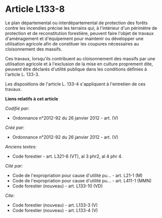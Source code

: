 # Article L133-8

Le plan départemental ou interdépartemental de protection des forêts contre les incendies précise les terrains qui, à
l'intérieur d'un périmètre de protection et de reconstitution forestière, peuvent faire l'objet de travaux d'aménagement et
d'équipement pour maintenir ou développer une utilisation agricole afin de constituer les coupures nécessaires au
cloisonnement des massifs.

Ces travaux, lorsqu'ils contribuent au cloisonnement des massifs par une utilisation agricole et à l'exclusion de la mise en
culture proprement dite, peuvent être déclarés d'utilité publique dans les conditions définies à l'article L. 133-3.

Les dispositions de l'article L. 133-4 s'appliquent à l'entretien de ces travaux.

**Liens relatifs à cet article**

_Codifié par_:

  - Ordonnance n°2012-92 du 26 janvier 2012 - art. (V)

_Créé par_:

  - Ordonnance n°2012-92 du 26 janvier 2012 - art. (V)

_Anciens textes_:

  - Code forestier - art. L321-6 (VT), al 3 phr2, al 4 phr 4.

_Cité par_:

  - Code de l'expropriation pour cause d'utilité pu... - art. L21-1 (M)
  - Code de l'expropriation pour cause d'utilité pu... - art. L411-1 (MMN)
  - Code forestier (nouveau) - art. L133-10 (VD)

_Cite_:

  - Code forestier (nouveau) - art. L133-3 (V)
  - Code forestier (nouveau) - art. L133-4 (V)
